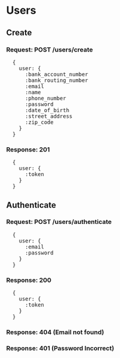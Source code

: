 # Users

## Create

### Request: POST /users/create
<pre>
  {
    user: {
      :bank_account_number
      :bank_routing_number
      :email
      :name
      :phone_number
      :password
      :date_of_birth
      :street_address
      :zip_code
    }
  }
</pre>

### Response: 201
<pre>
  {
    user: {
      :token
    }
  }
</pre>

## Authenticate

### Request: POST /users/authenticate
<pre>
  {
    user: {
      :email
      :password
    }
  }
</pre>

### Response: 200
<pre>
  {
    user: {
      :token
    }
  }
</pre>

### Response: 404 (Email not found)

### Response: 401 (Password Incorrect)
